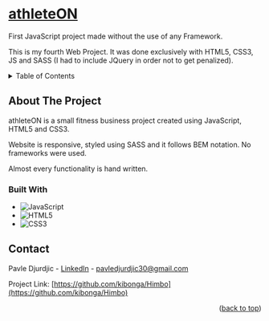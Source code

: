 <!-- PROJECT LOGO -->
<div>
  <h1>
    <a href="https://athleteon.kibonga.space/index.html">
      athleteON
    </a>
  </h1>

  <p>First JavaScript project made without the use of any Framework.</p>
  <p>
    This is my fourth Web Project. It was done exclusively with HTML5, CSS3, JS and SASS (I had to include JQuery in order not to get penalized). 
  </p>
</div>



<!-- TABLE OF CONTENTS -->
<details>
  <summary>Table of Contents</summary>
  <ol>
    <li>
      <a href="#about-the-project">About The Project</a>
    </li>
    <li><a href="#built-with">Built with</a></li>
    <li><a href="#contact">Contact</a></li>
  </ol>
</details>



<!-- ABOUT THE PROJECT -->
## About The Project
<p>athleteON is a small fitness business project created using JavaScript, HTML5 and CSS3.<p/>
<p>Website is responsive, styled using SASS and it follows BEM notation. No frameworks were used.</p>
<p>Almost every functionality is hand written.</p>

### Built With

* ![JavaScript](https://img.shields.io/badge/javascript-%23323330.svg?style=for-the-badge&logo=javascript&logoColor=%23F7DF1E)
* ![HTML5](https://img.shields.io/badge/html5-%23E34F26.svg?style=for-the-badge&logo=html5&logoColor=white)
* ![CSS3](https://img.shields.io/badge/css3-%231572B6.svg?style=for-the-badge&logo=css3&logoColor=white)


<!-- CONTACT -->
## Contact

Pavle Djurdjic - <a href="https://www.linkedin.com/in/pavledjurdjic/" alt="pavledjurdjic_linkedIn">LinkedIn</a> - pavledjurdjic30@gmail.com

Project Link: [https://github.com/kibonga/Himbo](https://github.com/kibonga/Himbo)

<p align="right">(<a href="#top">back to top</a>)</p>
